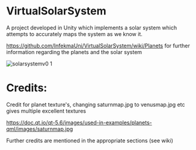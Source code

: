 # VirtualSolarSystem
A project developed in Unity which implements a solar system which attempts to accurately maps the system as we know it.

https://github.com/InfekmaUni/VirtualSolarSystem/wiki/Planets for further information regarding the planets and the solar system

![solarsystemv0 1](https://user-images.githubusercontent.com/9573054/30247752-8b100852-9612-11e7-9cdb-d817b0cbf601.jpg)



# Credits:

Credit for planet texture's, changing saturnmap.jpg to venusmap.jpg etc gives multiple excellent textures

https://doc.qt.io/qt-5.6/images/used-in-examples/planets-qml/images/saturnmap.jpg

Further credits are mentioned in the appropriate sections (see wiki)
